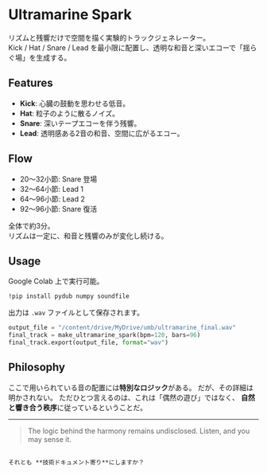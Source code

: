 # Ultramarine Spark

リズムと残響だけで空間を描く実験的トラックジェネレーター。  
Kick / Hat / Snare / Lead を最小限に配置し、透明な和音と深いエコーで「揺らぐ場」を生成する。

## Features

- **Kick**: 心臓の鼓動を思わせる低音。  
- **Hat**: 粒子のように散るノイズ。  
- **Snare**: 深いテープエコーを伴う残響。  
- **Lead**: 透明感ある2音の和音、空間に広がるエコー。  

## Flow

- 20〜32小節: Snare 登場  
- 32〜64小節: Lead 1  
- 64〜96小節: Lead 2  
- 92〜96小節: Snare 復活  

全体で約3分。  
リズムは一定に、和音と残響のみが変化し続ける。

## Usage

Google Colab 上で実行可能。  

```bash
!pip install pydub numpy soundfile
````

出力は `.wav` ファイルとして保存されます。

```python
output_file = "/content/drive/MyDrive/umb/ultramarine_final.wav"
final_track = make_ultramarine_spark(bpm=120, bars=96)
final_track.export(output_file, format="wav")
```

## Philosophy

ここで用いられている音の配置には**特別なロジック**がある。
だが、その詳細は明かされない。
ただひとつ言えるのは、これは「偶然の遊び」ではなく、
**自然と響き合う秩序**に従っているということだ。

---

> The logic behind the harmony remains undisclosed.
> Listen, and you may sense it.

```

それとも **技術ドキュメント寄り**にしますか？
```

